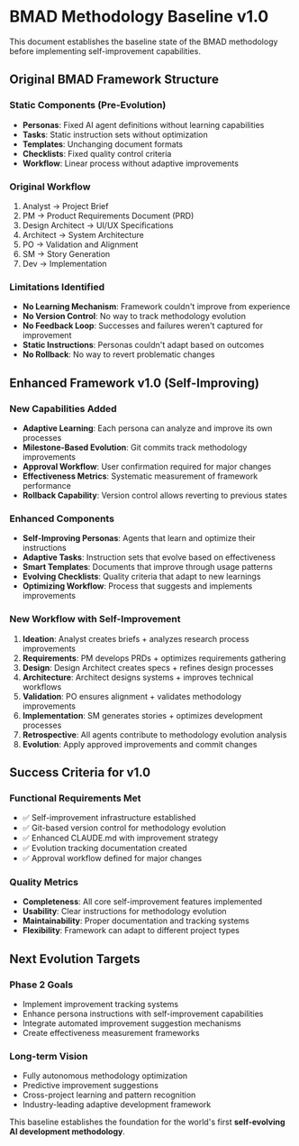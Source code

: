 # BMAD Methodology Baseline v1.0

This document establishes the baseline state of the BMAD methodology before implementing self-improvement capabilities.

## Original BMAD Framework Structure

### Static Components (Pre-Evolution)
- **Personas**: Fixed AI agent definitions without learning capabilities
- **Tasks**: Static instruction sets without optimization
- **Templates**: Unchanging document formats
- **Checklists**: Fixed quality control criteria
- **Workflow**: Linear process without adaptive improvements

### Original Workflow
1. Analyst → Project Brief
2. PM → Product Requirements Document (PRD)
3. Design Architect → UI/UX Specifications
4. Architect → System Architecture
5. PO → Validation and Alignment
6. SM → Story Generation
7. Dev → Implementation

### Limitations Identified
- **No Learning Mechanism**: Framework couldn't improve from experience
- **No Version Control**: No way to track methodology evolution
- **No Feedback Loop**: Successes and failures weren't captured for improvement
- **Static Instructions**: Personas couldn't adapt based on outcomes
- **No Rollback**: No way to revert problematic changes

## Enhanced Framework v1.0 (Self-Improving)

### New Capabilities Added
- **Adaptive Learning**: Each persona can analyze and improve its own processes
- **Milestone-Based Evolution**: Git commits track methodology improvements
- **Approval Workflow**: User confirmation required for major changes
- **Effectiveness Metrics**: Systematic measurement of framework performance
- **Rollback Capability**: Version control allows reverting to previous states

### Enhanced Components
- **Self-Improving Personas**: Agents that learn and optimize their instructions
- **Adaptive Tasks**: Instruction sets that evolve based on effectiveness
- **Smart Templates**: Documents that improve through usage patterns
- **Evolving Checklists**: Quality criteria that adapt to new learnings
- **Optimizing Workflow**: Process that suggests and implements improvements

### New Workflow with Self-Improvement
1. **Ideation**: Analyst creates briefs + analyzes research process improvements
2. **Requirements**: PM develops PRDs + optimizes requirements gathering
3. **Design**: Design Architect creates specs + refines design processes  
4. **Architecture**: Architect designs systems + improves technical workflows
5. **Validation**: PO ensures alignment + validates methodology improvements
6. **Implementation**: SM generates stories + optimizes development processes
7. **Retrospective**: All agents contribute to methodology evolution analysis
8. **Evolution**: Apply approved improvements and commit changes

## Success Criteria for v1.0

### Functional Requirements Met
- ✅ Self-improvement infrastructure established
- ✅ Git-based version control for methodology evolution
- ✅ Enhanced CLAUDE.md with improvement strategy
- ✅ Evolution tracking documentation created
- ✅ Approval workflow defined for major changes

### Quality Metrics
- **Completeness**: All core self-improvement features implemented
- **Usability**: Clear instructions for methodology evolution
- **Maintainability**: Proper documentation and tracking systems
- **Flexibility**: Framework can adapt to different project types

## Next Evolution Targets

### Phase 2 Goals
- Implement improvement tracking systems
- Enhance persona instructions with self-improvement capabilities  
- Integrate automated improvement suggestion mechanisms
- Create effectiveness measurement frameworks

### Long-term Vision
- Fully autonomous methodology optimization
- Predictive improvement suggestions
- Cross-project learning and pattern recognition
- Industry-leading adaptive development framework

This baseline establishes the foundation for the world's first **self-evolving AI development methodology**.
